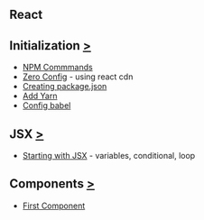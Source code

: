 
## React


## Initialization [>](/fundamentals/init/)
- [NPM Commmands](/fundamentals/init/0-npmcommands)
- [Zero Config](/fundamentals/init/1-zeroConfig) - using react cdn 
- [Creating package.json](/fundamentals/init/2-init-package-json)
- [Add Yarn](/fundamentals/init/3-Add-Yarn)
- [Config babel](/fundamentals/init/4-configBabel)

## JSX [>](/fundamentals/JSX/)
- [Starting with JSX](/fundamentals/JSX/src/app.js) - variables, conditional, loop

## Components [>](/fundamentals/Components)
- [First Component](/fundamentals/Components/components/FirstComponent.js)

